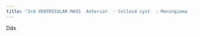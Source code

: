 ```yaml
---
title: "3rd VENTRICULAR MASS  Anterior  - Colloid cyst  - Meningioma  - Ependymoma  - Choroid plexus papilloma (least common location)  - AVM (unusual)  - Basilar artery aneurysm (exotic)  Posterior  - Pineal region tumors (see below)  - Tectal glioma  - Epidermoid  - Meningioma"
---
```

Ddx


